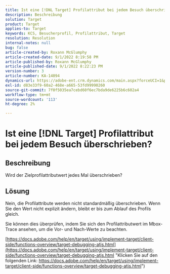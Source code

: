 ```yaml
---
title: Ist eine [!DNL Target] Profilattribut bei jedem Besuch überschrieben?
description: Beschreibung
solution: Target
product: Target
applies-to: Target
keywords: KCS, Besucherprofil, Profilattribut, Target
resolution: Resolution
internal-notes: null
bug: false
article-created-by: Roxann McGlumphy
article-created-date: 9/1/2022 8:19:58 PM
article-published-by: Roxann McGlumphy
article-published-date: 9/1/2022 8:22:23 PM
version-number: 3
article-number: KA-14094
dynamics-url: https://adobe-ent.crm.dynamics.com/main.aspx?forceUCI=1&pagetype=entityrecord&etn=knowledgearticle&id=18d89b6d-332a-ed11-9db1-002248086a27
exl-id: d83e33f9-60a2-468e-a665-53fd99990260
source-git-commit: 7f0f5035ea7cebd60f6ec7bda9de6225b6c602a4
workflow-type: tm+mt
source-wordcount: '113'
ht-degree: 2%

---
```


# Ist eine [!DNL Target] Profilattribut bei jedem Besuch überschrieben?

## Beschreibung


Wird der Zielprofilattributwert jedes Mal überschrieben?


## Lösung


Nein, die Profilattribute werden nicht standardmäßig überschrieben. Wenn Sie den Wert nicht explizit ändern, bleibt er bis zum Ablauf des Profils gleich.

Sie können dies überprüfen, indem Sie sich den Profilattributwert im Mbox-Trace ansehen, um die Vor- und Nach-Werte zu beachten.

[https://docs.adobe.com/help/en/target/using/implement-target/client-side/functions-overview/target-debugging-atjs.html](https://docs.adobe.com/help/en/target/using/implement-target/client-side/functions-overview/target-debugging-atjs.html "Klicken Sie auf den folgenden Link: https://docs.adobe.com/help/en/target/using/implement-target/client-side/functions-overview/target-debugging-atjs.html")
